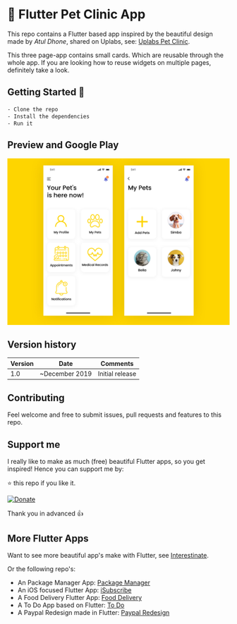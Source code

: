 # 🐶 Flutter Pet Clinic App

This repo contains a Flutter based app inspired by the beautiful design made by *Atul Dhone*, shared on Uplabs, see: [Uplabs Pet Clinic](https://www.uplabs.com/posts/pet-clinic).

This three page-app contains small cards. Which are reusable through the whole app. If you are looking how to reuse widgets on multiple pages, definitely take a look.

## Getting Started 🚀

```shell
- Clone the repo
- Install the dependencies
- Run it
```

## Preview and Google Play

![App preview](doc/AppPreview.jpg)

<!-- [![Get it on Google Play](doc/google-play-badge.png)](https://play.google.com/store/apps/details?id=com.interestinate.flutter_package_manager) -->

## Version history

| Version |       Date         |             Comments             |
| ------- | ------------------ | -------------------------------- |
| 1.0     | ~December 2019     | Initial release                  |


## Contributing

Feel welcome and free to submit issues, pull requests and features to this repo.

## Support me

I really like to make as much (free) beautiful Flutter apps, so you get inspired!
Hence you can support me by:

⭐️ this repo if you like it.

[![Donate](https://img.shields.io/badge/Donate-PayPal-green.svg)](https://paypal.me/jwalhout?locale.x=nl_NL)

Thank you in advanced 👍

## More Flutter Apps

Want to see more beautiful app's make with Flutter, see [Interestinate](https://interestinate.com).

Or the following repo's:
- An Package Manager App: [Package Manager](https://github.com/LiveLikeCounter/Flutter-Package-Manager)
- An iOS focused Flutter App: [iSubscribe](https://github.com/LiveLikeCounter/Flutter-iSubscribe)
- A Food Delivery Flutter App: [Food Delivery](https://github.com/LiveLikeCounter/Flutter-Food-Delivery)
- A To Do App based on Flutter: [To Do](https://github.com/LiveLikeCounter/Flutter-Todolist)
- A Paypal Redesign made in Flutter: [Paypal Redesign](https://github.com/LiveLikeCounter/Flutter-Paypal-Redesign)

